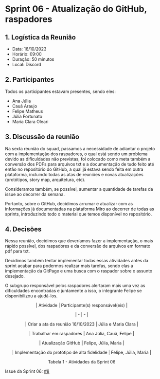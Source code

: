 # Sprint 06 - Atualização do GitHub, raspadores

## 1. Logística da Reunião 

- Data: 16/10/2023
- Horário: 09:00
- Duração: 50 minutos
- Local: Discord 

## 2. Participantes

Todos os participantes estavam presentes, sendo eles: 
- Ana Júlia 
- Cauã Araujo
- Felipe Matheus
- Júlia Fortunato
- Maria Clara Oleari

## 3. Discussão da reunião

Na sexta reunião do squad, passamos a necessidade de adiantar o projeto com a implementação dos raspadores, o qual está sendo um problema devido as dificuldades não previstas, foi colocado como meta também a conversão dos PDFs para arquivos txt e a documentação de tudo feito até então no repositório do GitHub, a qual já estava sendo feita em outra plataforma, incluindo todas as atas de reuniões e novas atualizações (protótipos, story map, arquitetura, etc). 

Consideramos também, se possível, aumentar a quantidade de tarefas da issue ao decorrer da semana.

Portanto, sobre o GitHub, decidimos arrumar e atualizar com as informações já documentadas na plataforma Miro ao decorrer de todas as sprints, introduzindo todo o material que temos disponível no repositório.

## 4. Decisões

Nessa reunião, decidimos que deveríamos fazer a implementação, o mais rápido possível, dos raspadores e da conversão de arquivos em formato pdf para txt.

Decidimos também tentar implementar todas essas atividades antes da sprint acabar para podermos realizar mais tarefas, sendo elas a implementação da GitPage e uma busca com o raspador sobre o assunto desejado.

O subgrupo responsável pelos raspadores alertaram mais uma vez as dificuldades encontradas e juntamente a isso, o integrante Felipe se disponibilizou a ajudá-los.


<p align="center">|  Atividade | Participante(s) responsável(eis) |
<p align="center">| - | - |
<p align="center">| Criar a ata da reunião 16/10/2023 | Júlia e Maria Clara |
<p align="center">| Trabalhar em raspadores | Ana Júlia, Cauã, Felipe | 
<p align="center">| Atualização GitHub | Felipe, Júlia, Maria |
<p align="center">| Implementação do protótipo de alta fidelidade | Felipe, Júlia, Maria |

<p align="center"> Tabela 1 - Atividades da Sprint 06 </p>

Issue da Sprint 06: [#8](https://github.com/unb-mds/2023-2-Squad01/issues/8) 

